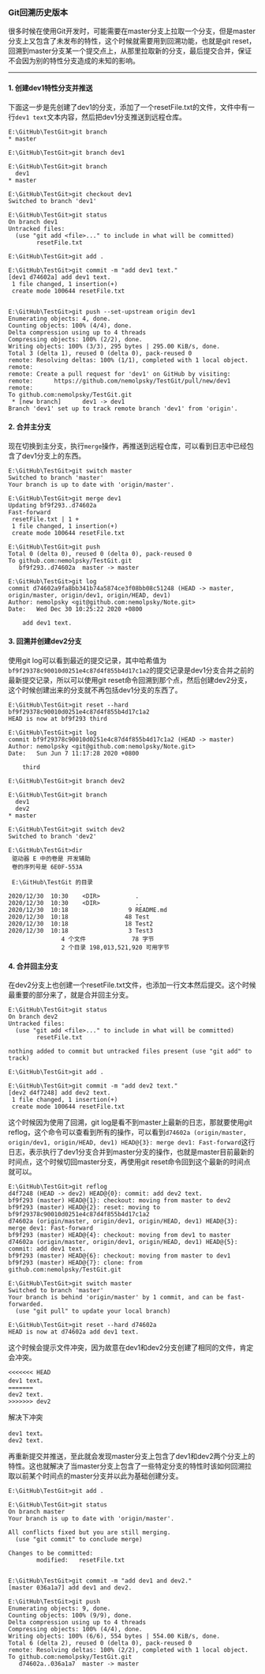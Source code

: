 ### Git回溯历史版本

很多时候在使用Git开发时，可能需要在master分支上拉取一个分支，但是master分支上又包含了未发布的特性，这个时候就需要用到回溯功能，也就是git reset，回溯到master分支某一个提交点上，从那里拉取新的分支，最后提交合并，保证不会因为别的特性分支造成的未知的影响。


---

#### 1. 创建dev1特性分支并推送

下面这一步是先创建了dev1的分支，添加了一个resetFile.txt的文件，文件中有一行```dev1 text```文本内容，然后把dev1分支推送到远程仓库。

```
E:\GitHub\TestGit>git branch
* master

E:\GitHub\TestGit>git branch dev1

E:\GitHub\TestGit>git branch
  dev1
* master

E:\GitHub\TestGit>git checkout dev1
Switched to branch 'dev1'

E:\GitHub\TestGit>git status
On branch dev1
Untracked files:
  (use "git add <file>..." to include in what will be committed)
        resetFile.txt

E:\GitHub\TestGit>git add .

E:\GitHub\TestGit>git commit -m "add dev1 text."
[dev1 d74602a] add dev1 text.
 1 file changed, 1 insertion(+)
 create mode 100644 resetFile.txt


E:\GitHub\TestGit>git push --set-upstream origin dev1
Enumerating objects: 4, done.
Counting objects: 100% (4/4), done.
Delta compression using up to 4 threads
Compressing objects: 100% (2/2), done.
Writing objects: 100% (3/3), 295 bytes | 295.00 KiB/s, done.
Total 3 (delta 1), reused 0 (delta 0), pack-reused 0
remote: Resolving deltas: 100% (1/1), completed with 1 local object.
remote:
remote: Create a pull request for 'dev1' on GitHub by visiting:
remote:      https://github.com/nemolpsky/TestGit/pull/new/dev1
remote:
To github.com:nemolpsky/TestGit.git
 * [new branch]      dev1 -> dev1
Branch 'dev1' set up to track remote branch 'dev1' from 'origin'.
```

#### 2. 合并主分支

现在切换到主分支，执行```merge```操作，再推送到远程仓库，可以看到日志中已经包含了dev1分支上的东西。

```
E:\GitHub\TestGit>git switch master
Switched to branch 'master'
Your branch is up to date with 'origin/master'.

E:\GitHub\TestGit>git merge dev1
Updating bf9f293..d74602a
Fast-forward
 resetFile.txt | 1 +
 1 file changed, 1 insertion(+)
 create mode 100644 resetFile.txt

E:\GitHub\TestGit>git push
Total 0 (delta 0), reused 0 (delta 0), pack-reused 0
To github.com:nemolpsky/TestGit.git
   bf9f293..d74602a  master -> master

E:\GitHub\TestGit>git log
commit d74602a9fa8bb341b74a5874ce3f08bb08c51248 (HEAD -> master, origin/master, origin/dev1, origin/HEAD, dev1)
Author: nemolpsky <git@github.com:nemolpsky/Note.git>
Date:   Wed Dec 30 10:25:22 2020 +0800

    add dev1 text.   
```


#### 3. 回溯并创建dev2分支

使用git log可以看到最近的提交记录，其中哈希值为```bf9f29378c90010d0251e4c87d4f855b4d17c1a2```的提交记录是dev1分支合并之前的最新提交记录，所以可以使用git reset命令回溯到那个点，然后创建dev2分支，这个时候创建出来的分支就不再包括dev1分支的东西了。

```
E:\GitHub\TestGit>git reset --hard bf9f29378c90010d0251e4c87d4f855b4d17c1a2
HEAD is now at bf9f293 third

E:\GitHub\TestGit>git log
commit bf9f29378c90010d0251e4c87d4f855b4d17c1a2 (HEAD -> master)
Author: nemolpsky <git@github.com:nemolpsky/Note.git>
Date:   Sun Jun 7 11:17:28 2020 +0800

    third

E:\GitHub\TestGit>git branch dev2

E:\GitHub\TestGit>git branch
  dev1
  dev2
* master

E:\GitHub\TestGit>git switch dev2
Switched to branch 'dev2'

E:\GitHub\TestGit>dir
 驱动器 E 中的卷是 开发辅助
 卷的序列号是 6E0F-553A

 E:\GitHub\TestGit 的目录

2020/12/30  10:30    <DIR>          .
2020/12/30  10:30    <DIR>          ..
2020/12/30  10:18                 9 README.md
2020/12/30  10:18                48 Test
2020/12/30  10:18                18 Test2
2020/12/30  10:18                 3 Test3
               4 个文件             78 字节
               2 个目录 198,013,521,920 可用字节

```


#### 4. 合并回主分支

在dev2分支上也创建一个resetFile.txt文件，也添加一行文本然后提交。这个时候最重要的部分来了，就是合并回主分支。

```
E:\GitHub\TestGit>git status
On branch dev2
Untracked files:
  (use "git add <file>..." to include in what will be committed)
        resetFile.txt

nothing added to commit but untracked files present (use "git add" to track)

E:\GitHub\TestGit>git add .

E:\GitHub\TestGit>git commit -m "add dev2 text."
[dev2 d4f7248] add dev2 text.
 1 file changed, 1 insertion(+)
 create mode 100644 resetFile.txt
```

这个时候因为使用了回溯，git log是看不到master上最新的日志，那就要使用git reflog，这个命令可以查看到所有的操作，可以看到```d74602a (origin/master, origin/dev1, origin/HEAD, dev1) HEAD@{3}: merge dev1: Fast-forward```这行日志，表示执行了dev1分支合并到master分支的操作，也就是master目前最新的时间点，这个时候切回master分支，再使用git reset命令回到这个最新的时间点就可以。

```
E:\GitHub\TestGit>git reflog
d4f7248 (HEAD -> dev2) HEAD@{0}: commit: add dev2 text.
bf9f293 (master) HEAD@{1}: checkout: moving from master to dev2
bf9f293 (master) HEAD@{2}: reset: moving to bf9f29378c90010d0251e4c87d4f855b4d17c1a2
d74602a (origin/master, origin/dev1, origin/HEAD, dev1) HEAD@{3}: merge dev1: Fast-forward
bf9f293 (master) HEAD@{4}: checkout: moving from dev1 to master
d74602a (origin/master, origin/dev1, origin/HEAD, dev1) HEAD@{5}: commit: add dev1 text.
bf9f293 (master) HEAD@{6}: checkout: moving from master to dev1
bf9f293 (master) HEAD@{7}: clone: from github.com:nemolpsky/TestGit.git

E:\GitHub\TestGit>git switch master
Switched to branch 'master'
Your branch is behind 'origin/master' by 1 commit, and can be fast-forwarded.
  (use "git pull" to update your local branch)

E:\GitHub\TestGit>git reset --hard d74602a
HEAD is now at d74602a add dev1 text.  
```

这个时候会提示文件冲突，因为故意在dev1和dev2分支创建了相同的文件，肯定会冲突。

```
<<<<<<< HEAD
dev1 text。
=======
dev2 text.
>>>>>>> dev2
```

解决下冲突

```
dev1 text。
dev2 text.
```

再重新提交并推送，至此就会发现master分支上包含了dev1和dev2两个分支上的特性。这也就解决了当master分支上包含了一些特定分支的特性时该如何回溯拉取以前某个时间点的master分支并以此为基础创建分支。

```
E:\GitHub\TestGit>git add .

E:\GitHub\TestGit>git status
On branch master
Your branch is up to date with 'origin/master'.

All conflicts fixed but you are still merging.
  (use "git commit" to conclude merge)

Changes to be committed:
        modified:   resetFile.txt


E:\GitHub\TestGit>git commit -m "add dev1 and dev2."
[master 036a1a7] add dev1 and dev2.

E:\GitHub\TestGit>git push
Enumerating objects: 9, done.
Counting objects: 100% (9/9), done.
Delta compression using up to 4 threads
Compressing objects: 100% (4/4), done.
Writing objects: 100% (6/6), 554 bytes | 554.00 KiB/s, done.
Total 6 (delta 2), reused 0 (delta 0), pack-reused 0
remote: Resolving deltas: 100% (2/2), completed with 1 local object.
To github.com:nemolpsky/TestGit.git
   d74602a..036a1a7  master -> master
```